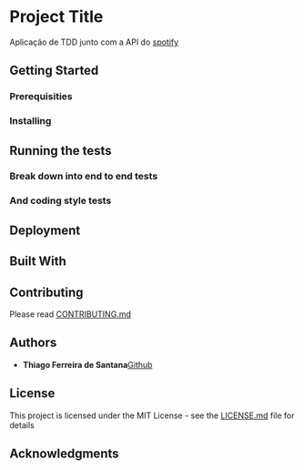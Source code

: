 # Project Title

Aplicação de TDD junto com a API do [spotify](https://developer.spotify.com)

## Getting Started


### Prerequisities


### Installing


## Running the tests


### Break down into end to end tests


### And coding style tests


## Deployment


## Built With


## Contributing

Please read [CONTRIBUTING.md](CONTRIBUTING.md)

## Authors

* **Thiago Ferreira de Santana**[Github](https://github.com/thisantana)

## License

This project is licensed under the MIT License - see the [LICENSE.md](LICENSE.md) file for details

## Acknowledgments


